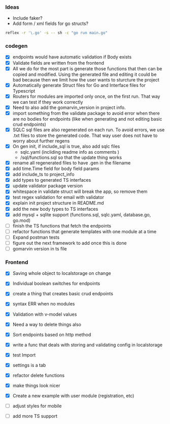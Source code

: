 ### Ideas

- Include faker?
- Add form / xml fields for go structs?

```bash
reflex -r '\.go' -s -- sh -c "go run main.go"
```

### codegen

- [x] endpoints would have automatic validation if Body exists
- [x] Validate fields are written from the frontend
- [x] All we do for the most part is generate those functions that then can be copied and modified. Using the generated file and editing it could be bad because then we limit how the user wants to sturcture the project
- [x] Automatically generate Struct files for Go and Interface files for Typescript
- [x] Routers for modules are imported only once, on the first run. That way we can test if they work correctly
- [x] Need to also add the gomarvin_version in project info.
- [x] import something from the validate package to avoid error when there are no bodies for endpoints (like when generating and not editing basic crud endpoints)
- [x] SQLC sql files are also regenerated on each run. To avoid errors, we use .txt files to store the generated code. That way user does not have to worry about further regens
- [x] On gen init, if include_sql is true, also add sqlc files
  - sqlc.yaml (incliding readme info as comments )
  - /sql/functions.sql so that the update thing works
- [x] rename all regenerated files to have .gen in the filename
- [x] add time.Time field for body field params
- [x] add include_ts to project_info
- [x] add types to generated TS interfaces
- [x] update validator package version
- [x] whitespace in validate struct will break the app, so remove them
- [x] test regex validation for email with validator
- [x] explain init project structure in README.md
- [x] add the new body types to TS interfaces
- [x] add mysql + sqlite support (functions.sql, sqlc.yaml, database.go, go.mod)
- [ ] finish the TS functions that fetch the endpoints
- [ ] refactor functions that generate templates with one module at a time
- [ ] Expand postman tests
- [ ] figure out the next framework to add once this is done
- [ ] gomarvin version in ts file

### Frontend

- [x] Saving whole object to localstorage on change
- [x] Individual boolean switches for endpoints
- [x] create a thing that creates basic crud endpoints
- [x] syntax ERR when no modules
- [x] Validation with v-model values
- [x] Need a way to delete things also
- [x] Sort endpoints based on http method
- [x] write a func that deals with storing and validating config in localstorage
- [x] test Import
- [x] settings is a tab
- [x] refactor delete functions
- [x] make things look nicer
- [x] Create a new example with user module (registration, etc)
- [ ] adjust styles for mobile
- [ ] add more TS support


<!--

## References

- [sqlite example](https://github.com/bopbi/simple-todo/blob/master/simple-todo.go)
- [Go types](https://golangbyexample.com/all-basic-data-types-golang/)
- [fiber bodyparser thing]( https://docs.gofiber.io/api/ctx#bodyparser )
- [software versioning]( https://stackoverflow.com/questions/2864448/best-practice-software-versioning )

- [ ] gitignore .gen files

 -->
